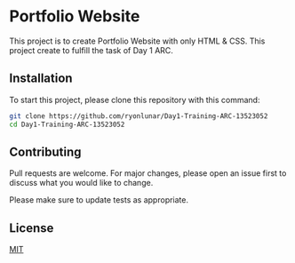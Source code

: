 # Portfolio Website

This project is to create Portfolio Website with only HTML & CSS. This project create to fulfill the task of Day 1 ARC.

## Installation

To start this project, please clone this repository with this command: 

```bash
git clone https://github.com/ryonlunar/Day1-Training-ARC-13523052
cd Day1-Training-ARC-13523052
```

## Contributing

Pull requests are welcome. For major changes, please open an issue first
to discuss what you would like to change.

Please make sure to update tests as appropriate.

## License

[MIT](https://choosealicense.com/licenses/mit/)
